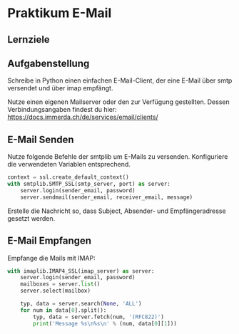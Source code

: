# Praktikum E-Mail
## Lernziele

## Aufgabenstellung
Schreibe in Python einen einfachen E-Mail-Client, der eine E-Mail über smtp versendet und über imap empfängt.

Nutze einen eigenen Mailserver oder den zur Verfügung gestellten. 
Dessen Verbindungsangaben findest du hier:
https://docs.immerda.ch/de/services/email/clients/

## E-Mail Senden
Nutze folgende Befehle der smtplib um E-Mails zu versenden. Konfiguriere die verwendeten Variablen entsprechend.
```python
context = ssl.create_default_context()
with smtplib.SMTP_SSL(smtp_server, port) as server:
    server.login(sender_email, password)
    server.sendmail(sender_email, receiver_email, message)
```

Erstelle die Nachricht so, dass Subject, Absender- und Empfängeradresse gesetzt werden.

## E-Mail Empfangen
Empfange die Mails mit IMAP:

```python
with imaplib.IMAP4_SSL(imap_server) as server:
    server.login(sender_email, password)
    mailboxes = server.list()
    server.select(mailbox)

    typ, data = server.search(None, 'ALL')
    for num in data[0].split():
        typ, data = server.fetch(num, '(RFC822)')
        print('Message %s\n%s\n' % (num, data[0][1]))
```